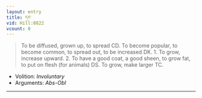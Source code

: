 ```yaml
---
layout: entry
title: དར་
vid: Hill:0822
vcount: 0
---
```

> To be diffused, grown up, to spread CD\. To become popular, to become common, to spread out, to be increased DK\. 1\. To grow, increase upward\. 2\. To have a good coat, a good sheen, to grow fat, to put on flesh (for animals) DS\. To grow, make larger TC\.

* Volition: _Involuntary_
* Arguments: _Abs-Obl_

---

